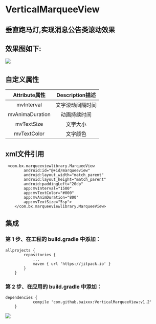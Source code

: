 # VerticalMarqueeView
## 垂直跑马灯,实现消息公告类滚动效果


## 效果图如下:
![](https://github.com/baixxx/VerticalMarqueeView/raw/master/resource/marqueeview.gif)  



## 自定义属性
| Attribute属性    | Description描述 |
| :----------: | :-----------:  | 
| mvInterval	     | 文字滚动间隔时间 |
| mvAnimaDuration	 | 动画持续时间 |
| mvTextSize	| 文字大小  |
| mvTextColor | 文字颜色  |



## xml文件引用
```
 <com.bx.marqueeviewlibrary.MarqueeView
        android:id="@+id/marqueeview"
        android:layout_width="match_parent"
        android:layout_height="match_parent"
        android:paddingLeft="20dp"
        app:mvInterval="1500"
        app:mvTextColor="#000"
        app:mvAnimDuration="800"
        app:mvTextSize="5sp">
    </com.bx.marqueeviewlibrary.MarqueeView>
```

## 集成

### 第 1 步、在工程的 build.gradle 中添加：
```
allprojects {
		repositories {
			...
			maven { url 'https://jitpack.io' }
		}
	}
```
### 第 2 步、在应用的 build.gradle 中添加：
```
dependencies {
	        compile 'com.github.baixxx:VerticalMarqueeView:v1.2'
	}
 ```
 
[![](https://jitpack.io/v/baixxx/VerticalMarqueeView.svg)](https://jitpack.io/#baixxx/VerticalMarqueeView)






